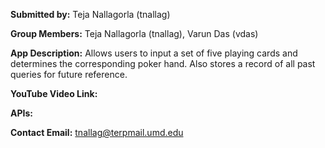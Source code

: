 **Submitted by:** Teja Nallagorla (tnallag)

**Group Members:** Teja Nallagorla (tnallag), Varun Das (vdas)

**App Description:** Allows users to input a set of five playing cards and determines the corresponding poker hand. Also stores a record of all past queries for future reference.

**YouTube Video Link:** 

**APIs:** 

**Contact Email:** tnallag@terpmail.umd.edu
